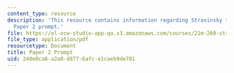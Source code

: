 ```yaml
---
content_type: resource
description: 'This resource contains information regarding Stravinsky to the present:
  Paper 2 prompt.'
file: https://ol-ocw-studio-app-qa.s3.amazonaws.com/courses/21m-260-stravinsky-to-the-present-spring-2016/240e0ca6a2a0d8776afce1caeb9de781_MIT21M_260S16_AssnPaper2.pdf
file_type: application/pdf
resourcetype: Document
title: Paper 2 Prompt
uid: 240e0ca6-a2a0-d877-6afc-e1caeb9de781
---
```

